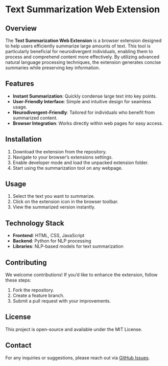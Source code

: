 # Text Summarization Web Extension

## Overview
The **Text Summarization Web Extension** is a browser extension designed to help users efficiently summarize large amounts of text. This tool is particularly beneficial for neurodivergent individuals, enabling them to process and comprehend content more effectively. By utilizing advanced natural language processing techniques, the extension generates concise summaries while preserving key information.

## Features
- **Instant Summarization**: Quickly condense large text into key points.
- **User-Friendly Interface**: Simple and intuitive design for seamless usage.
- **Neurodivergent-Friendly**: Tailored for individuals who benefit from summarized content.
- **Browser Integration**: Works directly within web pages for easy access.

## Installation
1. Download the extension from the repository.
2. Navigate to your browser’s extensions settings.
3. Enable developer mode and load the unpacked extension folder.
4. Start using the summarization tool on any webpage.

## Usage
1. Select the text you want to summarize.
2. Click on the extension icon in the browser toolbar.
3. View the summarized version instantly.

## Technology Stack
- **Frontend**: HTML, CSS, JavaScript
- **Backend**: Python for NLP processing
- **Libraries**: NLP-based models for text summarization

## Contributing
We welcome contributions! If you’d like to enhance the extension, follow these steps:
1. Fork the repository.
2. Create a feature branch.
3. Submit a pull request with your improvements.

## License
This project is open-source and available under the MIT License.

## Contact
For any inquiries or suggestions, please reach out via [GitHub Issues](https://github.com/prajhverma12/text-Summarization/issues).

